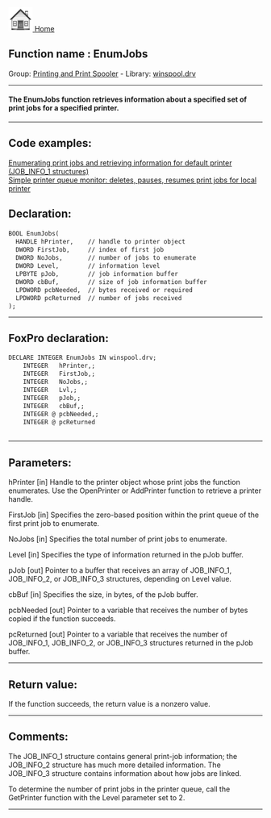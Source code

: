 [<img src="../../images/home.png"> Home ](https://github.com/VFPX/Win32API)  

## Function name : EnumJobs
Group: [Printing and Print Spooler](../../functions_group.md#Printing_and_Print_Spooler)  -  Library: [winspool.drv](../../Libraries.md#winspool.drv)  
***  


#### The EnumJobs function retrieves information about a specified set of print jobs for a specified printer. 
***  


## Code examples:
[Enumerating print jobs and retrieving information for default printer (JOB_INFO_1 structures)](../../samples/sample_368.md)  
[Simple printer queue monitor: deletes, pauses, resumes print jobs for local printer](../../samples/sample_373.md)  

## Declaration:
```foxpro  
BOOL EnumJobs(
  HANDLE hPrinter,    // handle to printer object
  DWORD FirstJob,     // index of first job
  DWORD NoJobs,       // number of jobs to enumerate
  DWORD Level,        // information level
  LPBYTE pJob,        // job information buffer
  DWORD cbBuf,        // size of job information buffer
  LPDWORD pcbNeeded,  // bytes received or required
  LPDWORD pcReturned  // number of jobs received
);  
```  
***  


## FoxPro declaration:
```foxpro  
DECLARE INTEGER EnumJobs IN winspool.drv;
	INTEGER   hPrinter,;
	INTEGER   FirstJob,;
	INTEGER   NoJobs,;
	INTEGER   Lvl,;
	INTEGER   pJob,;
	INTEGER   cbBuf,;
	INTEGER @ pcbNeeded,;
	INTEGER @ pcReturned
  
```  
***  


## Parameters:
hPrinter 
[in] Handle to the printer object whose print jobs the function enumerates. Use the OpenPrinter or AddPrinter function to retrieve a printer handle. 

FirstJob 
[in] Specifies the zero-based position within the print queue of the first print job to enumerate. 

NoJobs 
[in] Specifies the total number of print jobs to enumerate. 

Level 
[in] Specifies the type of information returned in the pJob buffer. 

pJob 
[out] Pointer to a buffer that receives an array of JOB_INFO_1, JOB_INFO_2, or JOB_INFO_3 structures, depending on Level value.

cbBuf 
[in] Specifies the size, in bytes, of the pJob buffer. 

pcbNeeded 
[out] Pointer to a variable that receives the number of bytes copied if the function succeeds.

pcReturned 
[out] Pointer to a variable that receives the number of JOB_INFO_1, JOB_INFO_2, or JOB_INFO_3 structures returned in the pJob buffer.   
***  


## Return value:
If the function succeeds, the return value is a nonzero value.  
***  


## Comments:
The JOB_INFO_1 structure contains general print-job information; the JOB_INFO_2 structure has much more detailed information. The JOB_INFO_3 structure contains information about how jobs are linked.  
  
To determine the number of print jobs in the printer queue, call the GetPrinter function with the Level parameter set to 2.  
  
***  

